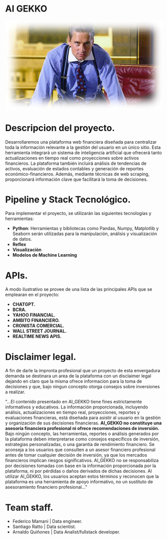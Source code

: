# AI GEKKO
##### ![](https://github.com/arnaldoquinones/henry_ai/blob/master/media/ia_gekko.png?raw=true)

# Descripcion del proyecto.

Desarrollaremos una plataforma web financiera diseñada para centralizar toda la información relevante a la gestión del usuario en un único sitio. Esta herramienta integrará un sistema de inteligencia artificial que ofrecerá tanto actualizaciones en tiempo real como proyecciones sobre activos financieros. 
La plataforma también incluirá análisis de tendencias de activos, evaluación de estados contables y generación de reportes económico-financieros. Además, mediante técnicas de web scraping, proporcionará información clave que facilitará la toma de decisiones.

# Pipeline y Stack Tecnológico.

Para implementar el proyecto, se utilizarán las siguientes tecnologías y herramientas:

- **Python**: Herramientas y bibliotecas como Pandas, Numpy, Matplotlib y Seaborn serán utilizadas para la manipulación, análisis y visualización de datos.
- **Reflex** 
- **Visualización**
- **Modelos de Machine Learning**

# APIs.
A modo ilustrativo se provee de una lista de las principales APIs que se emplearan en el proyecto:

- **CHATGPT.**
- **BCRA.**
- **YAHOO FINANCIAL.**
- **AMBITO FINANCIERO.**
- **CRONISTA COMERCIAL.**
- **WALL STREET JOURNAL.**
- **REALTIME NEWS APIS.**

# Disclaimer legal.

A fin de darle la impronta profesional que un proyecto de esta envergadura demanda se destinara un area de la plataforma con un disclaimer legal dejando en claro que la misma ofrece informacion para la toma de decisiones y que, bajo ningun concepto otorga consejos sobre inversiones a realizar. 

"...El contenido presentado en AI_GEKKO tiene fines estrictamente informativos y educativos. La información proporcionada, incluyendo análisis, actualizaciones en tiempo real, proyecciones, reportes y evaluaciones financieras, está diseñada para asistir al usuario en la gestión y organización de sus decisiones financieras. 
**AI_GEKKO no constituye una asesoría financiera profesional ni ofrece recomendaciones de inversión.** Bajo ningún concepto, las herramientas, reportes o análisis generados por la plataforma deben interpretarse como consejos específicos de inversión, estrategias personalizadas, o una garantía de rendimiento financiero.
Se aconseja a los usuarios que consulten a un asesor financiero profesional antes de tomar cualquier decisión de inversión, ya que los mercados financieros implican riesgos significativos. AI_GEKKO no se responsabiliza por decisiones tomadas con base en la información proporcionada por la plataforma, ni por pérdidas o daños derivados de dichas decisiones.
Al utilizar AI_GEKKO, los usuarios aceptan estos términos y reconocen que la plataforma es una herramienta de apoyo informativo, no un sustituto de asesoramiento financiero profesional..."

# Team staff.

- Federico Mamani  | Data engineer.
- Santiago Ratto   | Data scientist.
- Arnaldo Quiñones | Data Analist/fullstack developer.




